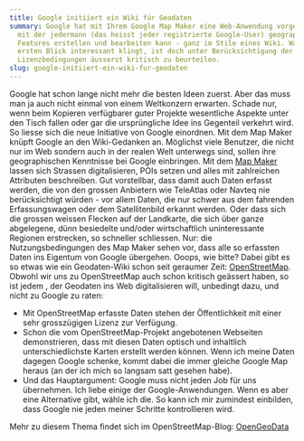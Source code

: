 ```yaml
---
title: Google initiiert ein Wiki für Geodaten
summary: Google hat mit Ihrem Google Map Maker eine Web-Anwendung vorgestellt,
  mit der jedermann (das heisst jeder registrierte Google-User) geographische
  Features erstellen und bearbeiten kann - ganz im Stile eines Wiki. Was auf den
  ersten Blick interessant klingt, ist doch unter Berücksichtigung der
  Lizenzbedingungen äusserst kritisch zu beurteilen.
slug: google-initiiert-ein-wiki-fur-geodaten
---
```

Google hat schon lange nicht mehr die besten Ideen zuerst. Aber das muss man ja auch nicht einmal von einem Weltkonzern erwarten. Schade nur, wenn beim Kopieren verfügbarer guter Projekte wesentliche Aspekte unter den Tisch fallen oder gar die ursprüngliche Idee ins Gegenteil verkehrt wird. So liesse sich die neue Initiative von Google einordnen. Mit dem Map Maker knüpft Google an den Wiki-Gedanken an. Möglichst viele Benutzer, die nicht nur im Web sondern auch in der realen Welt unterwegs sind, sollen ihre geographischen Kenntnisse bei Google einbringen. Mit dem [Map Maker](http://www.google.com/mapmaker) lassen sich Strassen digitalisieren, POIs setzen und alles mit zahlreichen Attributen beschreiben. Gut vorstellbar, dass damit auch Daten erfasst werden, die von den grossen Anbietern wie TeleAtlas oder Navteq nie berücksichtigt würden - vor allem Daten, die nur schwer aus dem fahrenden Erfassungswagen oder dem Satellitenbild erkannt werden. Oder dass sich die grossen weissen Flecken auf der Landkarte, die sich über ganze abgelegene, dünn besiedelte und/oder wirtschaftlich uninteressante Regionen erstrecken, so schneller schliessen. Nur: die Nutzungsbedingungen des Map Maker sehen vor, dass alle so erfassten Daten ins Eigentum von Google übergehen. Ooops, wie bitte? Dabei gibt es so etwas wie ein Geodaten-Wiki schon seit geraumer Zeit: [OpenStreetMap](http://www.openstreetmap.org/). Obwohl wir uns zu OpenStreetMap auch schon kritisch geässert haben, so ist jedem , der Geodaten ins Web digitalisieren will, unbedingt dazu, und nicht zu Google zu raten:

*   Mit OpenStreetMap erfasste Daten stehen der Öffentlichkeit mit einer sehr grosszügigen Lizenz zur Verfügung.
*   Schon die vom OpenStreetMap-Projekt angebotenen Webseiten demonstrieren, dass mit diesen Daten optisch und inhaltlich unterschiedlichste Karten erstellt werden können. Wenn ich meine Daten dagegen Google schenke, kommt dabei die immer gleiche Google Map heraus (an der ich mich so langsam satt gesehen habe).
*   Und das Hauptargument: Google muss nicht jeden Job für uns übernehmen. Ich liebe einige der Google-Anwendungen. Wenn es aber eine Alternative gibt, wähle ich die. So kann ich mir zumindest einbilden, dass Google nie jeden meiner Schritte kontrollieren wird.

Mehr zu diesem Thema findet sich im OpenStreetMap-Blog: [OpenGeoData](http://www.opengeodata.org/?p=307)
